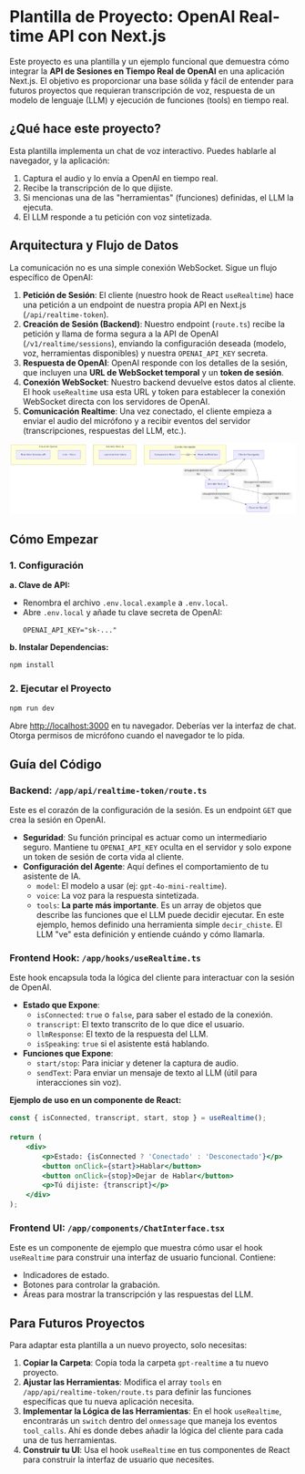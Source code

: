 # Plantilla de Proyecto: OpenAI Real-time API con Next.js

Este proyecto es una plantilla y un ejemplo funcional que demuestra cómo integrar la **API de Sesiones en Tiempo Real de OpenAI** en una aplicación Next.js. El objetivo es proporcionar una base sólida y fácil de entender para futuros proyectos que requieran transcripción de voz, respuesta de un modelo de lenguaje (LLM) y ejecución de funciones (tools) en tiempo real.

## ¿Qué hace este proyecto?

Esta plantilla implementa un chat de voz interactivo. Puedes hablarle al navegador, y la aplicación:
1.  Captura el audio y lo envía a OpenAI en tiempo real.
2.  Recibe la transcripción de lo que dijiste.
3.  Si mencionas una de las "herramientas" (funciones) definidas, el LLM la ejecuta.
4.  El LLM responde a tu petición con voz sintetizada.

## Arquitectura y Flujo de Datos

La comunicación no es una simple conexión WebSocket. Sigue un flujo específico de OpenAI:

1.  **Petición de Sesión**: El cliente (nuestro hook de React `useRealtime`) hace una petición a un endpoint de nuestra propia API en Next.js (`/api/realtime-token`).
2.  **Creación de Sesión (Backend)**: Nuestro endpoint (`route.ts`) recibe la petición y llama de forma segura a la API de OpenAI (`/v1/realtime/sessions`), enviando la configuración deseada (modelo, voz, herramientas disponibles) y nuestra `OPENAI_API_KEY` secreta.
3.  **Respuesta de OpenAI**: OpenAI responde con los detalles de la sesión, que incluyen una **URL de WebSocket temporal** y un **token de sesión**.
4.  **Conexión WebSocket**: Nuestro backend devuelve estos datos al cliente. El hook `useRealtime` usa esta URL y token para establecer la conexión WebSocket directa con los servidores de OpenAI.
5.  **Comunicación Realtime**: Una vez conectado, el cliente empieza a enviar el audio del micrófono y a recibir eventos del servidor (transcripciones, respuestas del LLM, etc.).

![Arquitectura y Flujo de Datos](public/img/mermaid-flow.png)

## Cómo Empezar

### 1. Configuración

**a. Clave de API:**
   - Renombra el archivo `.env.local.example` a `.env.local`.
   - Abre `.env.local` y añade tu clave secreta de OpenAI:
     ```
     OPENAI_API_KEY="sk-..."
     ```

**b. Instalar Dependencias:**
   ```bash
   npm install
   ```

### 2. Ejecutar el Proyecto

```bash
npm run dev
```

Abre [http://localhost:3000](http://localhost:3000) en tu navegador. Deberías ver la interfaz de chat. Otorga permisos de micrófono cuando el navegador te lo pida.

## Guía del Código

### Backend: `/app/api/realtime-token/route.ts`

Este es el corazón de la configuración de la sesión. Es un endpoint `GET` que crea la sesión en OpenAI.

- **Seguridad**: Su función principal es actuar como un intermediario seguro. Mantiene tu `OPENAI_API_KEY` oculta en el servidor y solo expone un token de sesión de corta vida al cliente.
- **Configuración del Agente**: Aquí defines el comportamiento de tu asistente de IA.
  - `model`: El modelo a usar (ej: `gpt-4o-mini-realtime`).
  - `voice`: La voz para la respuesta sintetizada.
  - `tools`: **La parte más importante**. Es un array de objetos que describe las funciones que el LLM puede decidir ejecutar. En este ejemplo, hemos definido una herramienta simple `decir_chiste`. El LLM "ve" esta definición y entiende cuándo y cómo llamarla.

### Frontend Hook: `/app/hooks/useRealtime.ts`

Este hook encapsula toda la lógica del cliente para interactuar con la sesión de OpenAI.

- **Estado que Expone**:
  - `isConnected`: `true` o `false`, para saber el estado de la conexión.
  - `transcript`: El texto transcrito de lo que dice el usuario.
  - `llmResponse`: El texto de la respuesta del LLM.
  - `isSpeaking`: `true` si el asistente está hablando.
- **Funciones que Expone**:
  - `start/stop`: Para iniciar y detener la captura de audio.
  - `sendText`: Para enviar un mensaje de texto al LLM (útil para interacciones sin voz).

**Ejemplo de uso en un componente de React:**
```jsx
const { isConnected, transcript, start, stop } = useRealtime();

return (
    <div>
        <p>Estado: {isConnected ? 'Conectado' : 'Desconectado'}</p>
        <button onClick={start}>Hablar</button>
        <button onClick={stop}>Dejar de Hablar</button>
        <p>Tú dijiste: {transcript}</p>
    </div>
);
```

### Frontend UI: `/app/components/ChatInterface.tsx`

Este es un componente de ejemplo que muestra cómo usar el hook `useRealtime` para construir una interfaz de usuario funcional. Contiene:
- Indicadores de estado.
- Botones para controlar la grabación.
- Áreas para mostrar la transcripción y las respuestas del LLM.

## Para Futuros Proyectos

Para adaptar esta plantilla a un nuevo proyecto, solo necesitas:

1.  **Copiar la Carpeta**: Copia toda la carpeta `gpt-realtime` a tu nuevo proyecto.
2.  **Ajustar las Herramientas**: Modifica el array `tools` en `/app/api/realtime-token/route.ts` para definir las funciones específicas que tu nueva aplicación necesita.
3.  **Implementar la Lógica de las Herramientas**: En el hook `useRealtime`, encontrarás un `switch` dentro del `onmessage` que maneja los eventos `tool_calls`. Ahí es donde debes añadir la lógica del cliente para cada una de tus herramientas.
4.  **Construir tu UI**: Usa el hook `useRealtime` en tus componentes de React para construir la interfaz de usuario que necesites.
